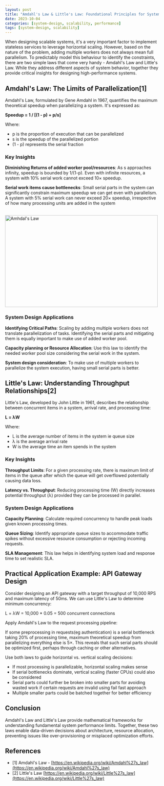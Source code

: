 ```yaml
---
layout: post
title: "Amdahl's Law & Little's Law: Foundational Principles for System Design"
date: 2023-10-04
categories: [system-design, scalability, performance]
tags: [system-design, scalability]
---
```


When designing scalable systems, it's a very important factor to implement stateless services to leverage horizontal scaling.
However, based on the nature of the problem, adding multiple workers does not always mean full parallelism.
To predictably model this behaviour to identify the constraints, there are two simple laws that come very handy -  Amdahl's Law and Little's Law.
While they address different aspects of system behavior, together they provide critical insights for designing high-performance systems.

## Amdahl's Law: The Limits of Parallelization[1]

Amdahl's Law, formulated by Gene Amdahl in 1967, quantifies the maximum theoretical speedup when parallelizing a system. It's expressed as:

**Speedup = 1 / [(1 - p) + p/s]**

Where:
- p is the proportion of execution that can be parallelized
- s is the speedup of the parallelized portion
- (1 - p) represents the serial fraction

### Key Insights

**Diminishing Returns of added worker pool/resources**: As s approaches infinity, speedup is bounded by 1/(1-p). Even with infinite resources, a system with 10% serial work cannot exceed 10× speedup.

**Serial work items cause bottlenecks**: Small serial parts in the system can significantly constrain maximum speedup we can get even with parallelism. A system with 5% serial work can never exceed 20× speedup, irrespective of how many processing units are added in the system

<br>
<img src="https://upload.wikimedia.org/wikipedia/commons/thumb/e/ea/AmdahlsLaw.svg/1920px-AmdahlsLaw.svg.png" alt="Amhdal's Law" width="500" height="300">

### System Design Applications

**Identifying Critical Paths**: Scaling by adding multiple workers does not translate parallelization of tasks. Identifying the serial parts and mitigating them is equally important to make use of added worker pool.

**Capacity planning or Resource Allocation**: Use this law to identify the needed worker pool size considering the serial work in the system.

**System design consideration**: To make use of multiple workers to parallelize the system execution, having small serial parts is better.

## Little's Law: Understanding Throughput Relationships[2]

Little's Law, developed by John Little in 1961, describes the relationship between concurrent items in a system, arrival rate, and processing time:

**L = λW**

Where:
- L is the average number of items in the system ie queue size
- λ is the average arrival rate
- W is the average time an item spends in the system

### Key Insights

**Throughput Limits**: For a given processing rate, there is maximum limit of items in the queue after which the queue will get overflowed potentially causing data loss.

**Latency vs. Throughput**: Reducing processing time (W) directly increases potential throughput (λ) provided they can be processed in parallel.

### System Design Applications

**Capacity Planning**: Calculate required concurrency to handle peak loads given known processing times.

**Queue Sizing**: Identify appropriate queue sizes to accommodate traffic spikes without excessive resource consumption or rejecting incoming requests.

**SLA Management**: This law helps in identifying system load and response time to set realistic SLA.

## Practical Application Example: API Gateway Design

Consider designing an API gateway with a target throughput of 10,000 RPS and maximum latency of 50ms.
We can use Little's Law to determine minimum concurrency:

L = λW = 10,000 * 0.05 = 500 concurrent connections

Apply Amdahl's Law to the request processing pipeline:

If some preprocessing in requests(eg authentication) is a serial bottleneck taking 20% of processing time, maximum theoretical speedup from parallelizing everything else is 5×.
This reveals that such serial parts should be optimized first, perhaps through caching or other alternatives.

Use both laws to guide horizontal vs. vertical scaling decisions:

- If most processing is parallelizable, horizontal scaling makes sense
- If serial bottlenecks dominate, vertical scaling (faster CPUs) could also be considered
- Serial parts could further be broken into smaller parts for avoiding wasted work if certain requests are invalid using fail fast approach
- Multiple smaller parts could be batched together for better efficiency

## Conclusion

Amdahl's Law and Little's Law provide mathematical frameworks for understanding fundamental system performance limits. Together, these two laws enable data-driven decisions about architecture, resource allocation, preventing issues like over-provisioning or misplaced optimization efforts.

## References

- [1] Amdahl's Law - [https://en.wikipedia.org/wiki/Amdahl%27s_law](https://en.wikipedia.org/wiki/Amdahl%27s_law)
- [2] Little's Law [https://en.wikipedia.org/wiki/Little%27s_law](https://en.wikipedia.org/wiki/Little%27s_law)
